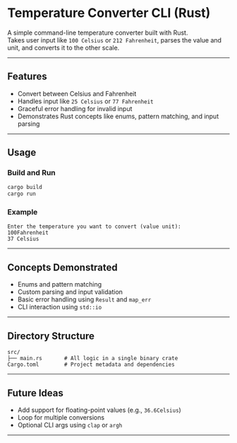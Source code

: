 # Temperature Converter CLI (Rust)

A simple command-line temperature converter built with Rust.\
Takes user input like `100 Celsius` or `212 Fahrenheit`, parses the value and unit, and converts it to the other scale.

---

## Features

- Convert between Celsius and Fahrenheit
- Handles input like `25 Celsius` or `77 Fahrenheit`
- Graceful error handling for invalid input
- Demonstrates Rust concepts like enums, pattern matching, and input parsing

---

## Usage

### Build and Run

```bash
cargo build
cargo run
```

### Example

```
Enter the temperature you want to convert (value unit):
100Fahrenheit
37 Celsius
```

---

## Concepts Demonstrated

- Enums and pattern matching
- Custom parsing and input validation
- Basic error handling using `Result` and `map_err`
- CLI interaction using `std::io`

---

## Directory Structure

```text
src/
├── main.rs       # All logic in a single binary crate
Cargo.toml        # Project metadata and dependencies
```

---

## Future Ideas

- Add support for floating-point values (e.g., `36.6Celsius`)
- Loop for multiple conversions
- Optional CLI args using `clap` or `argh`

---
